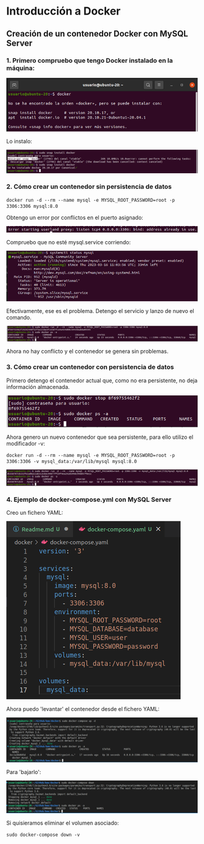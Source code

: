 # Introducción a Docker

## Creación de un contenedor Docker con MySQL Server


### 1. Primero compruebo que tengo Docker instalado en la máquina:

<img src="img/docker_version.png">

Lo instalo:
    
<img src="img/docker_snap_install.png">

### 2. Cómo crear un contenedor sin persistencia de datos

    docker run -d --rm --name mysql -e MYSQL_ROOT_PASSWORD=root -p 3306:3306 mysql:8.0

Obtengo un error por conflictos en el puerto asignado:

<img src='img/adress_in_use.png'>

Compruebo que no esté mysql.service corriendo:

<img src='img/mysql_status.png'>

Efectivamente, ese es el problema. Detengo el servicio y lanzo de nuevo el comando.

<img src='img/docker_container_mysql.png'>

Ahora no hay conflicto y el contenedor se genera sin problemas.

### 3. Cómo crear un contenedor con persistencia de datos

Primero detengo el contenedor actual que, como no era persistente, no deja información almacenada.

<img src='img/docker_stop.png'>

Ahora genero un nuevo contenedor que sea persistente, para ello utilizo el modificador -v:

    docker run -d --rm --name mysql -e MYSQL_ROOT_PASSWORD=root -p 3306:3306 -v mysql_data:/var/lib/mysql mysql:8.0

<img src='img/docker_volume.png'>

### 4. Ejemplo de docker-compose.yml con MySQL Server

Creo un fichero YAML:

<img src='img/yaml_file.png'>

Ahora puedo 'levantar' el contenedor desde el fichero YAML:

<img src='img/reading_yaml.png'>

Para 'bajarlo':

<img src='img/yaml_down.png'>

Si quisieramos eliminar el volumen asociado:

    sudo docker-compose down -v

